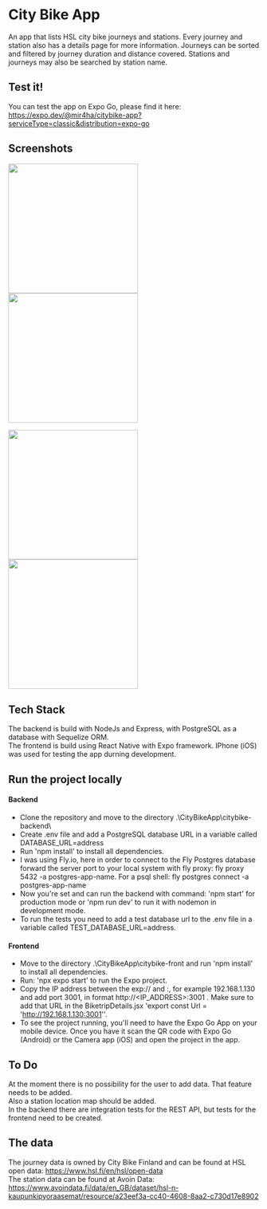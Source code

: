 # City Bike App

An app that lists HSL city bike journeys and stations. Every journey and station also has a details page for more information. 
Journeys can be sorted and filtered by journey duration and distance covered. Stations and journeys may also be searched by station name. </br>

## Test it!
You can test the app on Expo Go, please find it here: https://expo.dev/@mir4ha/citybike-app?serviceType=classic&distribution=expo-go</br>

## Screenshots
<p float="left">
<img src="https://user-images.githubusercontent.com/77398611/216816093-3ad826c9-656d-43e0-9b1b-549e63a54f35.PNG" width="260" />
<img src="https://user-images.githubusercontent.com/77398611/216816221-ff4c7669-7b71-48fc-aae1-4e9c6080059a.PNG" width="260" />
</p>
<p float="left">
<img src="https://user-images.githubusercontent.com/77398611/216816235-ad398800-d61f-4761-98ba-7c86deeda9be.PNG" width="260" />
<img src="https://user-images.githubusercontent.com/77398611/216816262-e7dc2355-4ec9-4be2-8cc0-613eb59abc16.PNG" width="260" />
</p>

## Tech Stack

The backend is build with NodeJs and Express, with PostgreSQL as a database with Sequelize ORM. </br>
The frontend is build using React Native with Expo framework.
IPhone (iOS) was used for testing the app durning development.

## Run the project locally
#### Backend
* Clone the repository and move to the directory .\CityBikeApp\citybike-backend\
* Create .env file and add a PostgreSQL database URL in a variable called DATABASE_URL=address
* Run 'npm install' to install all dependencies. 
* I was using Fly.io, here in order to connect to the Fly Postgres database forward the server port to your local system with fly proxy: fly proxy 5432 -a postgres-app-name. For a psql shell: fly postgres connect -a postgres-app-name
* Now you're set and can run the backend with command: 'npm start' for production mode or 'npm run dev' to run it with nodemon in development mode.
* To run the tests you need to add a test database url to the .env file in a variable called TEST_DATABASE_URL=address.
#### Frontend
* Move to the directory .\CityBikeApp\citybike-front and run 'npm install' to install all dependencies. 
* Run: 'npx expo start' to run the Expo project. 
* Copy the IP address between the exp:// and :, for example 192.168.1.130 and add port 3001, in format http://<IP_ADDRESS>:3001 . Make sure to add that URL in the BiketripDetails.jsx 'export const Url = 'http://192.168.1.130:3001''.
* To see the project running, you'll need to have the Expo Go App on your mobile device. Once you have it scan the QR code with Expo Go (Android) or the Camera app (iOS) and open the project in the app.

## To Do
At the moment there is no possibility for the user to add data. That feature needs to be added. </br>
Also a station location map should be added. </br>
In the backend there are integration tests for the REST API, but tests for the frontend need to be created.

## The data

The journey data is owned by City Bike Finland and can be found at HSL open data: https://www.hsl.fi/en/hsl/open-data </br>
The station data can be found at Avoin Data: https://www.avoindata.fi/data/en_GB/dataset/hsl-n-kaupunkipyoraasemat/resource/a23eef3a-cc40-4608-8aa2-c730d17e8902

